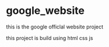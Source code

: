 # google_website
this is the google officlal website project

this project is build using html css js
